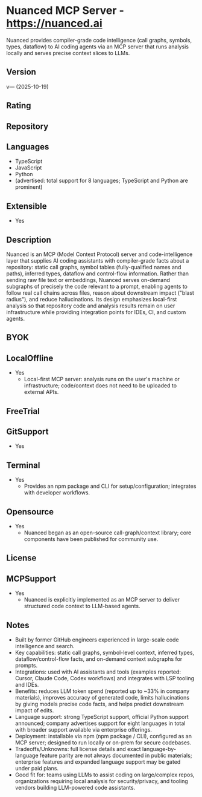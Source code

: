 # Nuanced MCP Server - https://nuanced.ai
Nuanced provides compiler-grade code intelligence (call graphs, symbols, types, dataflow) to AI coding agents via an MCP server that runs analysis locally and serves precise context slices to LLMs.

## Version
v— (2025-10-19)

## Rating


## Repository


## Languages
- TypeScript
- JavaScript
- Python
- (advertised: total support for 8 languages; TypeScript and Python are prominent)

## Extensible
- Yes

## Description
Nuanced is an MCP (Model Context Protocol) server and code-intelligence layer that supplies AI coding assistants with compiler-grade facts about a repository: static call graphs, symbol tables (fully-qualified names and paths), inferred types, dataflow and control-flow information. Rather than sending raw file text or embeddings, Nuanced serves on-demand subgraphs of precisely the code relevant to a prompt, enabling agents to follow real call chains across files, reason about downstream impact ("blast radius"), and reduce hallucinations. Its design emphasizes local-first analysis so that repository code and analysis results remain on user infrastructure while providing integration points for IDEs, CI, and custom agents.

## BYOK


## LocalOffline
- Yes
  - Local-first MCP server: analysis runs on the user's machine or infrastructure; code/context does not need to be uploaded to external APIs.

## FreeTrial

## GitSupport
- Yes

## Terminal
- Yes
  - Provides an npm package and CLI for setup/configuration; integrates with developer workflows.

## Opensource
- Yes
  - Nuanced began as an open-source call-graph/context library; core components have been published for community use.

## License


## MCPSupport
- Yes
  - Nuanced is explicitly implemented as an MCP server to deliver structured code context to LLM-based agents.

## Notes
- Built by former GitHub engineers experienced in large-scale code intelligence and search.
- Key capabilities: static call graphs, symbol-level context, inferred types, dataflow/control-flow facts, and on-demand context subgraphs for prompts.
- Integrations: used with AI assistants and tools (examples reported: Cursor, Claude Code, Codex workflows) and integrates with LSP tooling and IDEs.
- Benefits: reduces LLM token spend (reported up to ~33% in company materials), improves accuracy of generated code, limits hallucinations by giving models precise code facts, and helps predict downstream impact of edits.
- Language support: strong TypeScript support, official Python support announced; company advertises support for eight languages in total with broader support available via enterprise offerings.
- Deployment: installable via npm (npm package / CLI), configured as an MCP server; designed to run locally or on-prem for secure codebases.
- Tradeoffs/Unknowns: full license details and exact language-by-language feature parity are not always documented in public materials; enterprise features and expanded language support may be gated under paid plans.
- Good fit for: teams using LLMs to assist coding on large/complex repos, organizations requiring local analysis for security/privacy, and tooling vendors building LLM-powered code assistants.